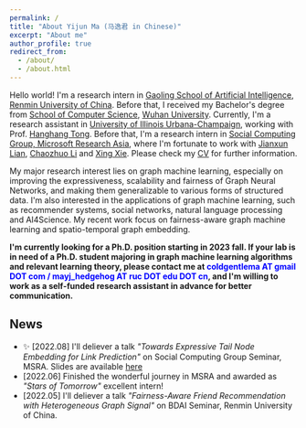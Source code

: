 ```yaml
---
permalink: /
title: "About Yijun Ma (马逸君 in Chinese)"
excerpt: "About me"
author_profile: true
redirect_from: 
  - /about/
  - /about.html
---
```


Hello world! I'm a research intern in [Gaoling School of Artificial Intelligence](http://ai.ruc.edu.cn/English/index.htm), [Renmin University of China](https://www.ruc.edu.cn/en). Before that, I received my Bachelor's degree from [School of Computer Science](http://cs.whu.edu.cn/aspx/enmain/), [Wuhan University](https://en.whu.edu.cn/). Currently, I'm a research assistant in [University of Illinois Urbana-Champaign](https://cs.illinois.edu/), working with Prof. [Hanghang Tong](http://tonghanghang.org/). Before that, I'm a research intern in [Social Computing Group, Microsoft Research Asia](https://www.microsoft.com/en-us/research/group/social-computing-beijing/), where I'm fortunate to work with [Jianxun Lian](https://www.microsoft.com/en-us/research/people/jialia), [Chaozhuo Li](https://whatsname1991.github.io/) and [Xing Xie](https://www.microsoft.com/en-us/research/people/xingx/). Please check my [CV](https://antman9914.github.io/files/CV.pdf) for further information.

My major research interest lies on graph machine learning, especially on improving the expressiveness, scalability and fairness of Graph Neural Networks, and making them generalizable to various forms of structured data. I'm also interested in the applications of graph machine learning, such as recommender systems, social networks, natural language processing and AI4Science. My recent work focus on fairness-aware graph machine learning and spatio-temporal graph embedding.

**I'm currently looking for a Ph.D. position starting in 2023 fall. If your lab is in need of a Ph.D. student majoring in graph machine learning algorithms and relevant learning theory, please contact me at <font color=Blue>coldgentlema AT gmail DOT com / mayj_hedgehog AT ruc DOT edu DOT cn</font>, and I'm willing to work as a self-funded research assistant in advance for better communication.**


## News

- ✨ \[2022.08\] I'll deliever a talk *"Towards Expressive Tail Node Embedding for Link Prediction"* on Social Computing Group Seminar, MSRA. Slides are available [here](https://antman9914.github.io/files/talk202208msra.pdf)
- \[2022.06\] Finished the wonderful journey in MSRA and awarded as *"Stars of Tomorrow"* excellent intern!
- \[2022.05\] I'll deliever a talk *"Fairness-Aware Friend Recommendation with Heterogeneous Graph Signal"* on BDAI Seminar, Renmin University of China.
